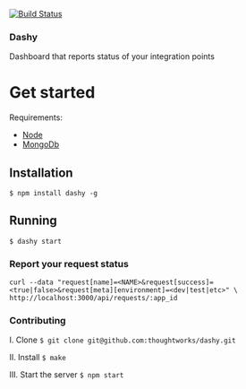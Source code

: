 [![Build Status](https://snap-ci.com/thoughtworks/dashy/branch/master/build_image)](https://snap-ci.com/thoughtworks/dashy/branch/master)

### Dashy

Dashboard that reports status of your integration points


# Get started

Requirements:
* [Node](http://nodejs.org/)
* [MongoDb](http://docs.mongodb.org/manual/installation/)

## Installation

    $ npm install dashy -g

## Running

    $ dashy start

### Report your request status
    curl --data "request[name]=<NAME>&request[success]=<true|false>&request[meta][environment]=<dev|test|etc>" \
    http://localhost:3000/api/requests/:app_id

### Contributing

I. Clone `$ git clone git@github.com:thoughtworks/dashy.git`

II. Install `$ make`

III. Start the server `$ npm start`